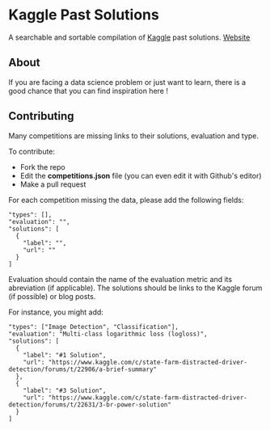 # Kaggle Past Solutions
A searchable and sortable compilation of [Kaggle](https://www.kaggle.com/) past solutions. [Website](http://ndres.me/kaggle-past-solutions/)

## About
If you are facing a data science problem or just want to learn, there is a good chance that you can find inspiration here !

## Contributing
Many competitions are missing links to their solutions, evaluation and type.

To contribute:
 - Fork the repo
 - Edit the **competitions.json** file (you can even edit it with Github's editor)
 - Make a pull request

For each competition missing the data, please add the following fields:

    "types": [],
    "evaluation": "",
    "solutions": [
      {
        "label": "",
        "url": ""
      }
    ]
Evaluation should contain the name of the evaluation metric and its abreviation (if applicable).
The solutions should be links to the Kaggle forum (if possible) or blog posts.

For instance, you might add:

    "types": ["Image Detection", "Classification"],
    "evaluation": "Multi-class logarithmic loss (logloss)",
    "solutions": [
      {
        "label": "#1 Solution",
        "url": "https://www.kaggle.com/c/state-farm-distracted-driver-detection/forums/t/22906/a-brief-summary"
      },
      {
        "label": "#3 Solution",
        "url": "https://www.kaggle.com/c/state-farm-distracted-driver-detection/forums/t/22631/3-br-power-solution"
      }
    ]
